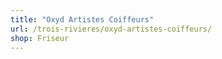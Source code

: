 ```yaml
---
title: "Oxyd Artistes Coiffeurs"
url: /trois-rivieres/oxyd-artistes-coiffeurs/
shop: Friseur
---
```

